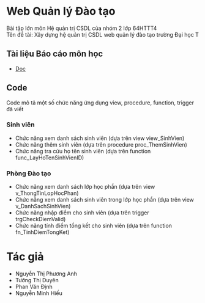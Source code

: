 # Web Quản lý Đào tạo

Bài tập lớn môn Hệ quản trị CSDL của nhóm 2 lớp 64HTTT4
<br>
Tên đề tài: Xây dựng hệ quản trị CSDL web quản lý đào tạo trường Đại học T

## Tài liệu Báo cáo môn học
- [Doc](https://docs.google.com/document/d/1IrPn_FBWd7lcKYCw_j7UIC4gqKIRAvWminTl_Is3Ywc/edit?usp=sharing)

## Code
Code mô tả một số chức năng ứng dụng view, procedure, function, trigger đã viết
### Sinh viên
- Chức năng xem danh sách sinh viên (dựa trên view view_SinhVien)
- Chức năng thêm sinh viên (dựa trên procedure proc_ThemSinhVien)
- Chức năng tra cứu họ tên sinh viên (dựa trên function func_LayHoTenSinhVienID)
### Phòng Đào tạo
- Chức năng xem danh sách lớp học phần (dựa trên view v_ThongTinLopHocPhan)
- Chức năng xem danh sách sinh viên trong lớp học phần (dựa trên view v_DanhSachSinhVien)
- Chức năng nhập điểm cho sinh viên (dựa trên trigger trgCheckDiemValid)
- Chức năng tính điểm tổng kết cho sinh viên (dựa trên function fn_TinhDiemTongKet)
  
# Tác giả
- Nguyễn Thị Phương Anh
- Tưởng Thị Duyên
- Phan Văn Định
- Nguyễn Minh Hiếu
